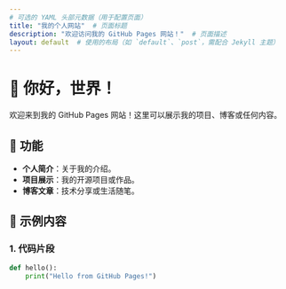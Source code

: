 ```yaml
---
# 可选的 YAML 头部元数据（用于配置页面）
title: "我的个人网站"  # 页面标题
description: "欢迎访问我的 GitHub Pages 网站！"  # 页面描述
layout: default  # 使用的布局（如 `default`、`post`，需配合 Jekyll 主题）
---
```


# 👋 你好，世界！

欢迎来到我的 GitHub Pages 网站！这里可以展示我的项目、博客或任何内容。

## 🚀 功能
- **个人简介**：关于我的介绍。
- **项目展示**：我的开源项目或作品。
- **博客文章**：技术分享或生活随笔。

## 📌 示例内容

### 1. 代码片段
```python
def hello():
    print("Hello from GitHub Pages!")
